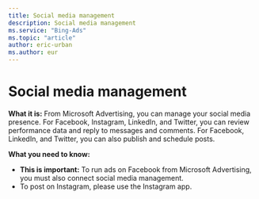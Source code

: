 ```yaml
---
title: Social media management
description: Social media management
ms.service: "Bing-Ads"
ms.topic: "article"
author: eric-urban
ms.author: eur
---
```


# Social media management

**What it is:**  From Microsoft Advertising, you can manage your social media presence. For Facebook, Instagram, LinkedIn, and Twitter, you can review performance data and reply to messages and comments. For Facebook, LinkedIn, and Twitter, you can also publish and schedule posts.

**What you need to know:**
- **This is important:**  To run ads on Facebook from Microsoft Advertising, you must also connect social media management.
- To post on Instagram, please use the Instagram app.


